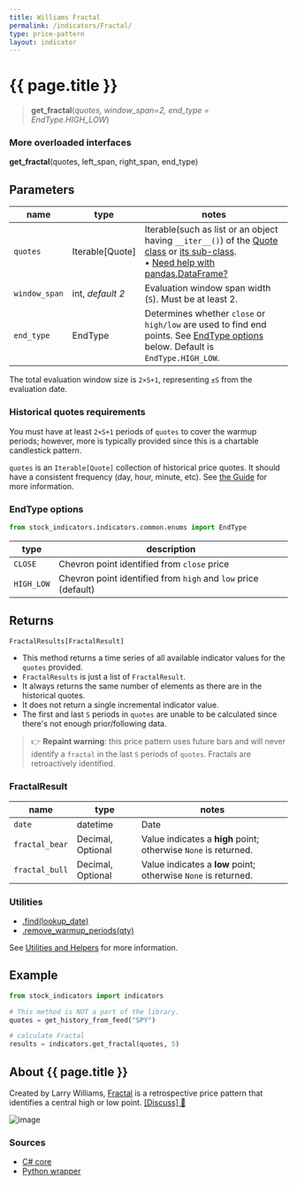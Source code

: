 ```yaml
---
title: Williams Fractal
permalink: /indicators/Fractal/
type: price-pattern
layout: indicator
---
```


# {{ page.title }}

><span class="indicator-syntax">**get_fractal**(*quotes, window_span=2, end_type = EndType.HIGH_LOW*)</span>

### More overloaded interfaces

**get_fractal**(quotes, left_span, right_span, end_type)

## Parameters

| name | type | notes
| -- |-- |--
| `quotes` | Iterable[Quote] | Iterable(such as list or an object having `__iter__()`) of the [Quote class]({{site.baseurl}}/guide/#historical-quotes) or [its sub-class]({{site.baseurl}}/guide/#using-custom-quote-classes). <br><span class='qna-dataframe'> • [Need help with pandas.DataFrame?]({{site.baseurl}}/guide/#using-pandasdataframe)</span>
| `window_span` | int, *default 2* | Evaluation window span width (`S`).  Must be at least 2.
| `end_type` | EndType | Determines whether `close` or `high/low` are used to find end points.  See [EndType options](#endtype-options) below.  Default is `EndType.HIGH_LOW`.

The total evaluation window size is `2×S+1`, representing `±S` from the evaluation date.

### Historical quotes requirements

You must have at least `2×S+1` periods of `quotes` to cover the warmup periods; however, more is typically provided since this is a chartable candlestick pattern.

`quotes` is an `Iterable[Quote]` collection of historical price quotes.  It should have a consistent frequency (day, hour, minute, etc).  See [the Guide]({{site.baseurl}}/guide/#historical-quotes) for more information.

### EndType options

```python
from stock_indicators.indicators.common.enums import EndType
```

| type | description
|-- |--
| `CLOSE` | Chevron point identified from `close` price
| `HIGH_LOW` | Chevron point identified from `high` and `low` price (default)

## Returns

```python
FractalResults[FractalResult]
```

- This method returns a time series of all available indicator values for the `quotes` provided.
- `FractalResults` is just a list of `FractalResult`.
- It always returns the same number of elements as there are in the historical quotes.
- It does not return a single incremental indicator value.
- The first and last `S` periods in `quotes` are unable to be calculated since there's not enough prior/following data.

>&#128073; **Repaint warning**: this price pattern uses future bars and will never identify a `fractal` in the last `S` periods of `quotes`.  Fractals are retroactively identified.

### FractalResult

| name | type | notes
| -- |-- |--
| `date` | datetime | Date
| `fractal_bear` | Decimal, Optional | Value indicates a **high** point; otherwise `None` is returned.
| `fractal_bull` | Decimal, Optional | Value indicates a **low** point; otherwise `None` is returned.

### Utilities

- [.find(lookup_date)]({{site.baseurl}}/utilities#find-indicator-result-by-date)
- [.remove_warmup_periods(qty)]({{site.baseurl}}/utilities#remove-warmup-periods)

See [Utilities and Helpers]({{site.baseurl}}/utilities#utilities-for-indicator-results) for more information.

## Example

```python
from stock_indicators import indicators

# This method is NOT a part of the library.
quotes = get_history_from_feed("SPY")

# calculate Fractal
results = indicators.get_fractal(quotes, 5)
```

## About {{ page.title }}

Created by Larry Williams, [Fractal](https://www.investopedia.com/terms/f/fractal.asp) is a retrospective price pattern that identifies a central high or low point.
[[Discuss] &#128172;]({{site.dotnet.repo}}/discussions/255 "Community discussion about this indicator")

![image]({{site.dotnet.charts}}/Fractal.png)

### Sources

- [C# core]({{site.dotnet.src}}/e-k/Fractal/Fractal.Series.cs)
- [Python wrapper]({{site.python.src}}/fractal.py)
